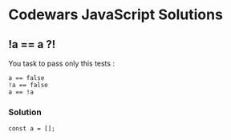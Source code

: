 # Codewars JavaScript Solutions

## !a == a ?!

You task to pass only this tests :

```
a == false
!a == false
a == !a
```

### Solution

```
const a = [];
```

